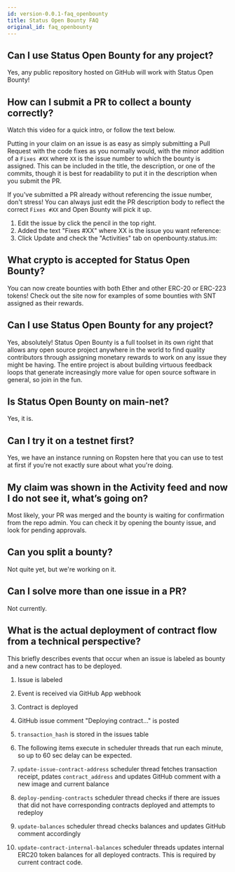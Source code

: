 ```yaml
---
id: version-0.0.1-faq_openbounty
title: Status Open Bounty FAQ
original_id: faq_openbounty
---
```


## Can I use Status Open Bounty for any project?
Yes, any public repository hosted on GitHub will work with Status Open Bounty!

## How can I submit a PR to collect a bounty correctly?
Watch this video for a quick intro, or follow the text below.

Putting in your claim on an issue is as easy as simply submitting a Pull Request with the code fixes as you normally would, with the minor addition of a `Fixes #XX` where `XX` is the issue number to which the bounty is assigned. This can be included in the title, the description, or one of the commits, though it is best for readability to put it in the description when you submit the PR.

If you've submitted a PR already without referencing the issue number, don't stress! You can always just edit the PR description body to reflect the correct `Fixes #XX` and Open Bounty will pick it up.

1. Edit the issue by click the pencil in the top right.
2. Added the text "Fixes #XX" where XX is the issue you want reference:
3. Click Update and check the "Activities" tab on openbounty.status.im:

## What crypto is accepted for Status Open Bounty?
You can now create bounties with both Ether and other ERC-20 or ERC-223 tokens! Check out the site now for examples of some bounties with SNT assigned as their rewards.

## Can I use Status Open Bounty for any project? 
Yes, absolutely! Status Open Bounty is a full toolset in its own right that allows any open source project anywhere in the world to find quality contributors through assigning monetary rewards to work on any issue they might be having. The entire project is about building virtuous feedback loops that generate increasingly more value for open source software in general, so join in the fun.

## Is Status Open Bounty on main-net? 
Yes, it is.

## Can I try it on a testnet first?
Yes, we have an instance running on Ropsten here that you can use to test at first if you're not exactly sure about what you're doing.

## My claim was shown in the Activity feed and now I do not see it, what’s going on?
Most likely, your PR was merged and the bounty is waiting for confirmation from the repo admin. You can check it by opening the bounty issue, and look for pending approvals.

## Can you split a bounty?
Not quite yet, but we're working on it.

## Can I solve more than one issue in a PR?
Not currently.

## What is the actual deployment of contract flow from a technical perspective?
This briefly describes events that occur when an issue is labeled as bounty and a new contract has to be deployed.

1. Issue is labeled
2. Event is received via GitHub App webhook
3. Contract is deployed
4. GitHub issue comment "Deploying contract..." is posted
5. `transaction_hash` is stored in the issues table
6. The following items execute in scheduler threads that run each minute, so up to 60 sec delay can be expected.

1. `update-issue-contract-address` scheduler thread fetches transaction receipt, pdates `contract_address` and updates GitHub comment with a new image and current balance
2. `deploy-pending-contracts` scheduler thread checks if there are issues that did not have corresponding contracts deployed and attempts to redeploy
3. `update-balances` scheduler thread checks balances and updates GitHub comment accordingly
4. `update-contract-internal-balances` scheduler threads updates internal ERC20 token balances for all deployed contracts. This is required by current contract code.
